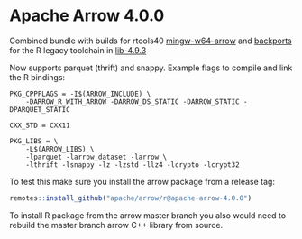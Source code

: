 # Apache Arrow 4.0.0

Combined bundle with builds for rtools40 [mingw-w64-arrow](https://github.com/r-windows/rtools-packages/blob/master/mingw-w64-arrow/PKGBUILD) and [backports](https://github.com/r-windows/rtools-backports/blob/master/mingw-w64-arrow/PKGBUILD) for the R legacy toolchain in [lib-4.9.3](lib-4.9.3)

Now supports parquet (thrift) and snappy. Example flags to compile and link the R bindings:

```
PKG_CPPFLAGS = -I$(ARROW_INCLUDE) \
	-DARROW_R_WITH_ARROW -DARROW_DS_STATIC -DARROW_STATIC -DPARQUET_STATIC

CXX_STD = CXX11

PKG_LIBS = \
	-L$(ARROW_LIBS) \
	-lparquet -larrow_dataset -larrow \
	-lthrift -lsnappy -lz -lzstd -llz4 -lcrypto -lcrypt32
```

To test this make sure you install the arrow package from a release tag:

```r
remotes::install_github("apache/arrow/r@apache-arrow-4.0.0")
```

To install R package from the arrow master branch you also would need to rebuild the master branch arrow C++ library from source.

